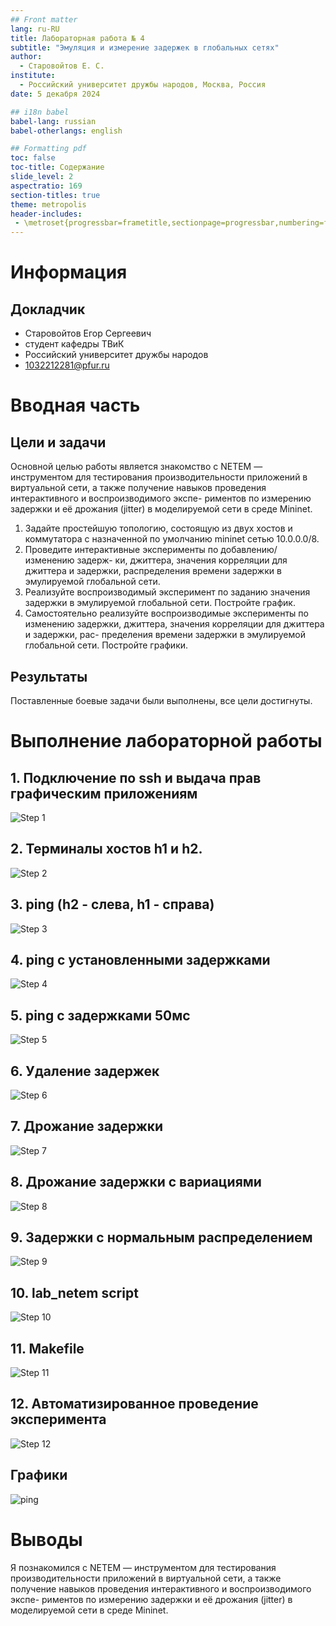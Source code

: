 ```yaml
---
## Front matter
lang: ru-RU
title: Лабораторная работа № 4
subtitle: "Эмуляция и измерение задержек в глобальных сетях" 
author:
  - Старовойтов Е. С.
institute:
  - Российский университет дружбы народов, Москва, Россия
date: 5 декабря 2024

## i18n babel
babel-lang: russian
babel-otherlangs: english

## Formatting pdf
toc: false
toc-title: Содержание
slide_level: 2
aspectratio: 169
section-titles: true
theme: metropolis
header-includes:
 - \metroset{progressbar=frametitle,sectionpage=progressbar,numbering=fraction}
---
```


# Информация

## Докладчик

  * Старовойтов Егор Сергеевич 
  * студент кафедры ТВиК
  * Российский университет дружбы народов
  * [1032212281@pfur.ru](mailto:1032212281@pfur.ru)


# Вводная часть

## Цели и задачи
Основной целью работы является знакомство с NETEM — инструментом для
тестирования производительности приложений в виртуальной сети, а также
получение навыков проведения интерактивного и воспроизводимого экспе-
риментов по измерению задержки и её дрожания (jitter) в моделируемой сети
в среде Mininet.

1. Задайте простейшую топологию, состоящую из двух хостов и коммутатора
с назначенной по умолчанию mininet сетью 10.0.0.0/8.
2. Проведите интерактивные эксперименты по добавлению/изменению задерж-
ки, джиттера, значения корреляции для джиттера и задержки, распределения
времени задержки в эмулируемой глобальной сети.
3. Реализуйте воспроизводимый эксперимент по заданию значения задержки
в эмулируемой глобальной сети. Постройте график.
4. Самостоятельно реализуйте воспроизводимые эксперименты по изменению
задержки, джиттера, значения корреляции для джиттера и задержки, рас-
пределения времени задержки в эмулируемой глобальной сети. Постройте
графики.


## Результаты
Поставленные боевые задачи были выполнены, все цели достигнуты.


# Выполнение лабораторной работы
## 1. Подключение по ssh и выдача прав графическим приложениям

![Step 1](image/Screenshot_05-Dec_21-31-00_22306.png)


## 2. Терминалы хостов h1 и h2.
![Step 2](image/Screenshot_05-Dec_21-36-55_8849.png)


## 3. ping (h2 - слева, h1 - справа) 

![Step 3](image/Screenshot_05-Dec_21-38-20_10191.png)


## 4. ping с установленными задержками

![Step 4](image/Screenshot_05-Dec_21-41-40_27034.png)


## 5. ping с задержками 50мс

![Step 5](image/Screenshot_05-Dec_21-43-09_28641.png)


## 6. Удаление задержек

![Step 6](image/Screenshot_05-Dec_21-46-31_29035.png)


## 7. Дрожание задержки

![Step 7](image/Screenshot_05-Dec_21-47-40_13992.png)


## 8. Дрожание задержки с вариациями

![Step 8](image/Screenshot_05-Dec_21-48-53_18156.png)


## 9. Задержки с нормальным распределением

![Step 9](image/Screenshot_05-Dec_21-56-57_2147.png)

## 10. lab_netem script

![Step 10](image/Screenshot_05-Dec_22-01-28_13440.png)


## 11. Makefile

![Step 11](image/Screenshot_05-Dec_22-02-36_4180.png)


## 12. Автоматизированное проведение эксперимента
![Step 12](image/Screenshot_05-Dec_22-07-05_16161.png)


## Графики

![ping](res/ping.png)


# Выводы

Я познакомился с NETEM — инструментом для
тестирования производительности приложений в виртуальной сети, а также
получение навыков проведения интерактивного и воспроизводимого экспе-
риментов по измерению задержки и её дрожания (jitter) в моделируемой сети
в среде Mininet.
